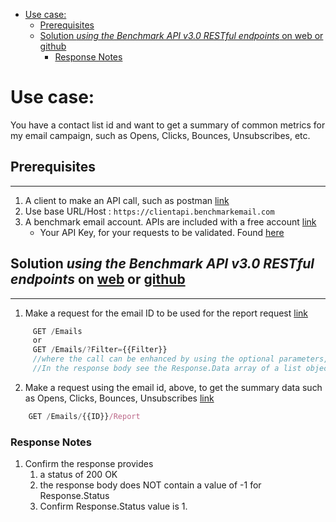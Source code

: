 - [Use case:](#use-case)
    - [Prerequisites](#prerequisites)
    - [Solution _using the Benchmark API v3.0 RESTful endpoints_ on web or github](#solution-_using-the-benchmark-api-v30-restful-endpoints_-on-web-or-github)
        - [Response Notes](#response-notes)

# Use case:

You have a contact list id and want to get a summary of common metrics for my email campaign, such as Opens, Clicks, Bounces, Unsubscribes, etc.


## Prerequisites

---

1. A client to make an API call, such as postman [link](https://www.getpostman.com/)
1. Use base URL/Host : `https://clientapi.benchmarkemail.com`
2. A benchmark email account. APIs are included with a free account [link](https://ui.benchmarkemail.com/Login)
   * Your API Key, for your requests to be validated. Found [here](https://ui.benchmarkemail.com/Integrate#API)

## Solution _using the Benchmark API v3.0 RESTful endpoints_ on [web](https://developer.benchmarkemail.com/) or [github](https://github.com/BenchmarkEmail/RESTful-API-v3)

---

1. Make a request for the email ID to be used for the report request [link](https://developer.benchmarkemail.com/#0068614f-f224-141b-b1eb-8768abc0f5d3)

```js
     GET /Emails
     or
     GET /Emails/?Filter={{Filter}}
     //where the call can be enhanced by using the optional parameters, see documentation in link above
     //In the response body see the Response.Data array of a list objects.Seen in reesponse body as Response.Data[0..n].ID
```

2. Make a request using the email id, above, to get the summary data such as Opens, Clicks, Bounces, Unsubscribes [link](https://developer.benchmarkemail.com/#8819bcb9-afc9-9e7c-b31a-44aab47ed758)

```js
    GET /Emails/{{ID}}/Report
```

### Response Notes

1. Confirm the response provides
    1. a status of 200 OK 
    1. the response body does NOT contain a value of -1 for Response.Status
    1. Confirm Response.Status value is 1.
